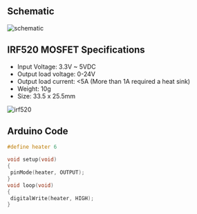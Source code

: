 ## Schematic
![schematic](http://qqtrading.com.my/image/catalog/Products/Module/IRF520/CK-1202_LRG.jpg)

## IRF520 MOSFET Specifications
* Input Voltage: 3.3V ~ 5VDC
* Output load voltage: 0-24V
* Output load current: <5A (More than 1A required a heat sink)
* Weight: 10g
* Size: 33.5 x 25.5mm  
  
![irf520](https://14core.com/wp-content/uploads/2015/09/CK-1202_LRG-300x259.jpg)

## Arduino Code
```c
#define heater 6

void setup(void) 
{ 
 pinMode(heater, OUTPUT);
} 
void loop(void) 
{ 
 digitalWrite(heater, HIGH);
} 
```
